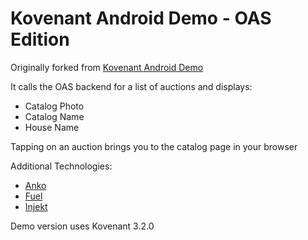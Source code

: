 Kovenant Android Demo - OAS Edition
===========

Originally forked from [Kovenant Android Demo](https://github.com/mplatvoet/kovenant-android-demo)

It calls the OAS backend for a list of auctions and displays:

* Catalog Photo
* Catalog Name
* House Name

Tapping on an auction brings you to the catalog page in your browser

Additional Technologies:

- [Anko](https://github.com/JetBrains/anko)
- [Fuel](https://github.com/kittinunf/Fuel)
- [Injekt](https://github.com/kohesive/injekt)


Demo version uses Kovenant 3.2.0

